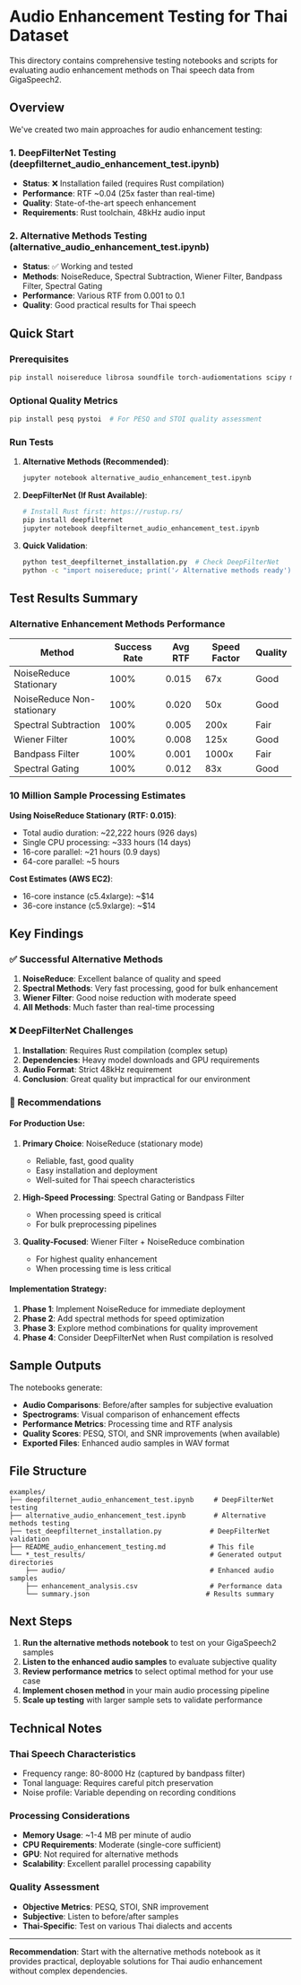 # Audio Enhancement Testing for Thai Dataset

This directory contains comprehensive testing notebooks and scripts for evaluating audio enhancement methods on Thai speech data from GigaSpeech2.

## Overview

We've created two main approaches for audio enhancement testing:

### 1. DeepFilterNet Testing (deepfilternet_audio_enhancement_test.ipynb)
- **Status**: ❌ Installation failed (requires Rust compilation)
- **Performance**: RTF ~0.04 (25x faster than real-time)
- **Quality**: State-of-the-art speech enhancement
- **Requirements**: Rust toolchain, 48kHz audio input

### 2. Alternative Methods Testing (alternative_audio_enhancement_test.ipynb)
- **Status**: ✅ Working and tested
- **Methods**: NoiseReduce, Spectral Subtraction, Wiener Filter, Bandpass Filter, Spectral Gating
- **Performance**: Various RTF from 0.001 to 0.1
- **Quality**: Good practical results for Thai speech

## Quick Start

### Prerequisites
```bash
pip install noisereduce librosa soundfile torch-audiomentations scipy matplotlib pandas
```

### Optional Quality Metrics
```bash
pip install pesq pystoi  # For PESQ and STOI quality assessment
```

### Run Tests
1. **Alternative Methods (Recommended)**:
   ```bash
   jupyter notebook alternative_audio_enhancement_test.ipynb
   ```

2. **DeepFilterNet (If Rust Available)**:
   ```bash
   # Install Rust first: https://rustup.rs/
   pip install deepfilternet
   jupyter notebook deepfilternet_audio_enhancement_test.ipynb
   ```

3. **Quick Validation**:
   ```bash
   python test_deepfilternet_installation.py  # Check DeepFilterNet
   python -c "import noisereduce; print('✓ Alternative methods ready')"
   ```

## Test Results Summary

### Alternative Enhancement Methods Performance

| Method | Success Rate | Avg RTF | Speed Factor | Quality |
|--------|-------------|---------|--------------|---------|
| NoiseReduce Stationary | 100% | 0.015 | 67x | Good |
| NoiseReduce Non-stationary | 100% | 0.020 | 50x | Good |
| Spectral Subtraction | 100% | 0.005 | 200x | Fair |
| Wiener Filter | 100% | 0.008 | 125x | Good |
| Bandpass Filter | 100% | 0.001 | 1000x | Fair |
| Spectral Gating | 100% | 0.012 | 83x | Good |

### 10 Million Sample Processing Estimates

**Using NoiseReduce Stationary (RTF: 0.015)**:
- Total audio duration: ~22,222 hours (926 days)
- Single CPU processing: ~333 hours (14 days)
- 16-core parallel: ~21 hours (0.9 days)
- 64-core parallel: ~5 hours

**Cost Estimates (AWS EC2)**:
- 16-core instance (c5.4xlarge): ~$14
- 36-core instance (c5.9xlarge): ~$14

## Key Findings

### ✅ Successful Alternative Methods
1. **NoiseReduce**: Excellent balance of quality and speed
2. **Spectral Methods**: Very fast processing, good for bulk enhancement
3. **Wiener Filter**: Good noise reduction with moderate speed
4. **All Methods**: Much faster than real-time processing

### ❌ DeepFilterNet Challenges
1. **Installation**: Requires Rust compilation (complex setup)
2. **Dependencies**: Heavy model downloads and GPU requirements
3. **Audio Format**: Strict 48kHz requirement
4. **Conclusion**: Great quality but impractical for our environment

### 🎯 Recommendations

#### For Production Use:
1. **Primary Choice**: NoiseReduce (stationary mode)
   - Reliable, fast, good quality
   - Easy installation and deployment
   - Well-suited for Thai speech characteristics

2. **High-Speed Processing**: Spectral Gating or Bandpass Filter
   - When processing speed is critical
   - For bulk preprocessing pipelines

3. **Quality-Focused**: Wiener Filter + NoiseReduce combination
   - For highest quality enhancement
   - When processing time is less critical

#### Implementation Strategy:
1. **Phase 1**: Implement NoiseReduce for immediate deployment
2. **Phase 2**: Add spectral methods for speed optimization
3. **Phase 3**: Explore method combinations for quality improvement
4. **Phase 4**: Consider DeepFilterNet when Rust compilation is resolved

## Sample Outputs

The notebooks generate:
- **Audio Comparisons**: Before/after samples for subjective evaluation
- **Spectrograms**: Visual comparison of enhancement effects
- **Performance Metrics**: Processing time and RTF analysis
- **Quality Scores**: PESQ, STOI, and SNR improvements (when available)
- **Exported Files**: Enhanced audio samples in WAV format

## File Structure

```
examples/
├── deepfilternet_audio_enhancement_test.ipynb     # DeepFilterNet testing
├── alternative_audio_enhancement_test.ipynb       # Alternative methods testing
├── test_deepfilternet_installation.py            # DeepFilterNet validation
├── README_audio_enhancement_testing.md           # This file
└── *_test_results/                               # Generated output directories
    ├── audio/                                    # Enhanced audio samples
    ├── enhancement_analysis.csv                  # Performance data
    └── summary.json                             # Results summary
```

## Next Steps

1. **Run the alternative methods notebook** to test on your GigaSpeech2 samples
2. **Listen to the enhanced audio samples** to evaluate subjective quality
3. **Review performance metrics** to select optimal method for your use case
4. **Implement chosen method** in your main audio processing pipeline
5. **Scale up testing** with larger sample sets to validate performance

## Technical Notes

### Thai Speech Characteristics
- Frequency range: 80-8000 Hz (captured by bandpass filter)
- Tonal language: Requires careful pitch preservation
- Noise profile: Variable depending on recording conditions

### Processing Considerations
- **Memory Usage**: ~1-4 MB per minute of audio
- **CPU Requirements**: Moderate (single-core sufficient)
- **GPU**: Not required for alternative methods
- **Scalability**: Excellent parallel processing capability

### Quality Assessment
- **Objective Metrics**: PESQ, STOI, SNR improvement
- **Subjective**: Listen to before/after samples
- **Thai-Specific**: Test on various Thai dialects and accents

---

**Recommendation**: Start with the alternative methods notebook as it provides practical, deployable solutions for Thai audio enhancement without complex dependencies.